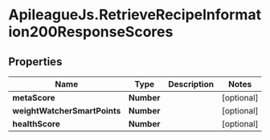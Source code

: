 # ApileagueJs.RetrieveRecipeInformation200ResponseScores

## Properties

Name | Type | Description | Notes
------------ | ------------- | ------------- | -------------
**metaScore** | **Number** |  | [optional] 
**weightWatcherSmartPoints** | **Number** |  | [optional] 
**healthScore** | **Number** |  | [optional] 


